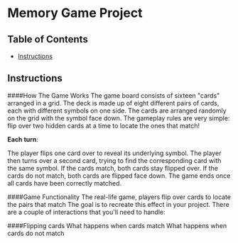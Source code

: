 # Memory Game Project

## Table of Contents

* [Instructions](#instructions)

## Instructions

####How The Game Works
The game board consists of sixteen "cards" arranged in a grid. The deck is made up of eight different pairs of cards, each with different symbols on one side. The cards are arranged randomly on the grid with the symbol face down. The gameplay rules are very simple: flip over two hidden cards at a time to locate the ones that match!

**Each turn**:

The player flips one card over to reveal its underlying symbol.
The player then turns over a second card, trying to find the corresponding card with the same symbol.
If the cards match, both cards stay flipped over.
If the cards do not match, both cards are flipped face down.
The game ends once all cards have been correctly matched.

####Game Functionality
The real-life game, players flip over cards to locate the pairs that match The goal is to recreate this effect in your project. There are a couple of interactions that you'll need to handle:

####Flipping cards
What happens when cards match
What happens when cards do not match




